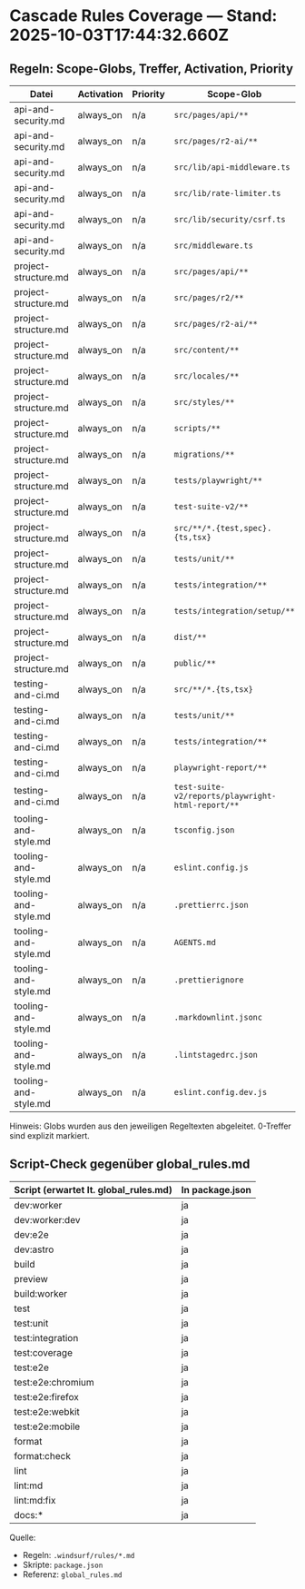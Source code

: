 # Cascade Rules Coverage — Stand: 2025-10-03T17:44:32.660Z

## Regeln: Scope-Globs, Treffer, Activation, Priority

| Datei | Activation | Priority | Scope-Glob | Treffer |
|---|---|---|---|---:|
| api-and-security.md | always_on | n/a | `src/pages/api/**` | 68 |
| api-and-security.md | always_on | n/a | `src/pages/r2-ai/**` | 1 |
| api-and-security.md | always_on | n/a | `src/lib/api-middleware.ts` | 1 |
| api-and-security.md | always_on | n/a | `src/lib/rate-limiter.ts` | 1 |
| api-and-security.md | always_on | n/a | `src/lib/security/csrf.ts` | 1 |
| api-and-security.md | always_on | n/a | `src/middleware.ts` | 1 |
| project-structure.md | always_on | n/a | `src/pages/api/**` | 68 |
| project-structure.md | always_on | n/a | `src/pages/r2/**` | 1 |
| project-structure.md | always_on | n/a | `src/pages/r2-ai/**` | 1 |
| project-structure.md | always_on | n/a | `src/content/**` | 16 |
| project-structure.md | always_on | n/a | `src/locales/**` | 7 |
| project-structure.md | always_on | n/a | `src/styles/**` | 3 |
| project-structure.md | always_on | n/a | `scripts/**` | 39 |
| project-structure.md | always_on | n/a | `migrations/**` | 23 |
| project-structure.md | always_on | n/a | `tests/playwright/**` | 8 |
| project-structure.md | always_on | n/a | `test-suite-v2/**` | 42 |
| project-structure.md | always_on | n/a | `src/**/*.{test,spec}.{ts,tsx}` | 6 |
| project-structure.md | always_on | n/a | `tests/unit/**` | 15 |
| project-structure.md | always_on | n/a | `tests/integration/**` | 19 |
| project-structure.md | always_on | n/a | `tests/integration/setup/**` | 1 |
| project-structure.md | always_on | n/a | `dist/**` | 0 (NO MATCH) |
| project-structure.md | always_on | n/a | `public/**` | 55 |
| testing-and-ci.md | always_on | n/a | `src/**/*.{ts,tsx}` | 228 |
| testing-and-ci.md | always_on | n/a | `tests/unit/**` | 15 |
| testing-and-ci.md | always_on | n/a | `tests/integration/**` | 19 |
| testing-and-ci.md | always_on | n/a | `playwright-report/**` | 0 (NO MATCH) |
| testing-and-ci.md | always_on | n/a | `test-suite-v2/reports/playwright-html-report/**` | 0 (NO MATCH) |
| tooling-and-style.md | always_on | n/a | `tsconfig.json` | 1 |
| tooling-and-style.md | always_on | n/a | `eslint.config.js` | 1 |
| tooling-and-style.md | always_on | n/a | `.prettierrc.json` | 1 |
| tooling-and-style.md | always_on | n/a | `AGENTS.md` | 1 |
| tooling-and-style.md | always_on | n/a | `.prettierignore` | 1 |
| tooling-and-style.md | always_on | n/a | `.markdownlint.jsonc` | 1 |
| tooling-and-style.md | always_on | n/a | `.lintstagedrc.json` | 1 |
| tooling-and-style.md | always_on | n/a | `eslint.config.dev.js` | 1 |

Hinweis: Globs wurden aus den jeweiligen Regeltexten abgeleitet. 0-Treffer sind explizit markiert.

## Script-Check gegenüber global_rules.md

| Script (erwartet lt. global_rules.md) | In package.json |
|---|---|
| dev:worker | ja |
| dev:worker:dev | ja |
| dev:e2e | ja |
| dev:astro | ja |
| build | ja |
| preview | ja |
| build:worker | ja |
| test | ja |
| test:unit | ja |
| test:integration | ja |
| test:coverage | ja |
| test:e2e | ja |
| test:e2e:chromium | ja |
| test:e2e:firefox | ja |
| test:e2e:webkit | ja |
| test:e2e:mobile | ja |
| format | ja |
| format:check | ja |
| lint | ja |
| lint:md | ja |
| lint:md:fix | ja |
| docs:* | ja |

Quelle:
- Regeln: `.windsurf/rules/*.md`
- Skripte: `package.json`
- Referenz: `global_rules.md`
